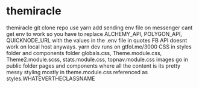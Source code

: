 # themiracle
themiracle
git clone repo 
use yarn add 
sending env file on messenger
cant get env to work so you have to replace ALCHEMY_API, POLYGON_API, QUICKNODE_URL with the values in the .env file in quotes
FB API doesnt work on local host anyways.
yarn dev runs on gtfol.me/3000
CSS in styles folder and components folder globals.css, Theme.module.css, Theme2.module.scss, stats.module.css, topnav.module.css
images go in public folder 
pages and components where all the content is 
its pretty messy styling mostly in theme.module.css referenced as styles.WHATEVERTHECLASSNAME 
